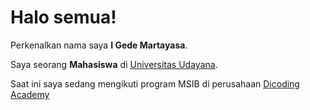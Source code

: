 # Halo semua! 

Perkenalkan nama saya **I Gede Martayasa**.

Saya seorang **Mahasiswa** di [Universitas Udayana](https://www.unud.ac.id/).

Saat ini saya sedang mengikuti program MSIB di perusahaan [Dicoding Academy](dicoding.com)

